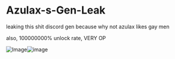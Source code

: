 # Azulax-s-Gen-Leak
leaking this shit discord gen because why not
azulax likes gay men




also, 100000000% unlock rate, VERY OP



<img src="https://media.discordapp.net/attachments/997150957542588499/1071114854385078352/215617326-737ad200-1161-4976-85af-83ca57cc9544.png?width=854&amp;height=429" alt="Image"/>![image](https://user-images.githubusercontent.com/80789840/216664282-d04c562c-bc63-4d53-84ad-68e3f7003261.png)
